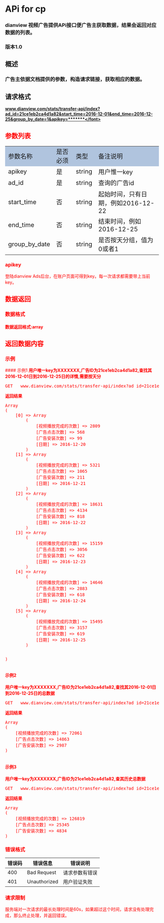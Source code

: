 # APi for cp

### dianview 视频广告提供APi接口便广告主获取数据，结果会返回对应数据的列表。
### 版本1.0
## 概述
### 广告主依据文档提供的参数，构造请求链接，获取相应的数据。
## 请求格式
<b><font color="red">www.dianview.com/stats/transfer-api/index?ad_id=21ce1eb2ca4d1a82&start_time=2016-12-01&end_time=2016-12-25&group_by_date=1&apikey=*******</font></b>

## 参数列表
<table style="font-size:20px">
	<tr style="background-color:LightSteelBlue;">
		<td>参数名称</td>
		<td>是否必须</td>
		<td>类型</td>
		<td>备注说明</td>
	</tr>
	<tr>
		<td>apikey</td>
		<td>是</td>
		<td>string</td>
		<td>用户惟一key</td>
	</tr>
	<tr>
		<td>ad_id</td>
		<td>是</td>
		<td>string</td>
		<td>查询的广告id</td>
	</tr>
	<tr>
		<td>start_time</td>
		<td>否</td>
		<td>string</td>
		<td>起始时间，只有日期，例如2016-12-22</td>
	</tr>
		<tr>
		<td>end_time</td>
		<td>否</td>
		<td>string</td>
		<td>结束时间，例如2016-12-25</td>
	</tr>
		<tr>
		<td>group_by_date</td>
		<td>否</td>
		<td>string</td>
		<td>是否按天分组，值为0或者1</td>
	</tr>	
</table>

### apikey

登陆dianview Ads后台，在账户页面可得到key。每一次请求都需要带上当前key。

## 数据返回
### 数据格式
#### 数据返回格式:array

## 返回数据内容
### 示例
<p>
#### 示例1
<b>用户唯一key为XXXXXXX,广告ID为21ce1eb2ca4d1a82,查找其2016-12-01日到2016-12-25日的详情,需要按天分</b>
<pre>
GET   www.dianview.com/stats/transfer-api/index?ad_id=21ce1eb2ca4d1a82&start_time=2016-12-01&end_time=2016-12-25&group_by_date=1&apikey=********
</pre>
<b>返回结果</b>
<pre>
Array
(
    [0] => Array
        (
            [视频播放完成的次数] => 2809
            [广告点击次数] => 568
            [广告安装次数] => 99
            [日期] => 2016-12-20
        )
    [1] => Array
        (
            [视频播放完成的次数] => 5321
            [广告点击次数] => 1065
            [广告安装次数] => 211
            [日期] => 2016-12-21
        )
    [2] => Array
        (
            [视频播放完成的次数] => 18631
            [广告点击次数] => 4134
            [广告安装次数] => 818
            [日期] => 2016-12-22
        )
    [3] => Array
        (
            [视频播放完成的次数] => 15159
            [广告点击次数] => 3056
            [广告安装次数] => 622
            [日期] => 2016-12-23
        )
    [4] => Array
        (
            [视频播放完成的次数] => 14646
            [广告点击次数] => 2883
            [广告安装次数] => 618
            [日期] => 2016-12-24
        )
    [5] => Array
        (
            [视频播放完成的次数] => 15495
            [广告点击次数] => 3157
            [广告安装次数] => 619
            [日期] => 2016-12-25
        )

)
</pre>
#### 示例2
<b>用户唯一key为XXXXXXX,广告ID为21ce1eb2ca4d1a82,查找其2016-12-01日到2016-12-25日的总数据</b>
<pre>
GET   www.dianview.com/stats/transfer-api/index?ad_id=21ce1eb2ca4d1a82&start_time=2016-12-01&end_time=2016-12-25&group_by_date=0&apikey=********
</pre>
<b>返回结果</b>

<pre>
Array
(
    [视频播放完成的次数] => 72061
    [广告点击次数] => 14863
    [广告安装次数] => 2987
)

</pre>
#### 示例3
<b>用户唯一key为XXXXXXX,广告ID为21ce1eb2ca4d1a82,查其历史总数据</b>
<pre>
GET   www.dianview.com/stats/transfer-api/index?ad_id=21ce1eb2ca4d1a82&apikey=********
</pre>
<b>返回结果</b>

<pre>
Array
(
    [视频播放完成的次数] => 126819
    [广告点击次数] => 25345
    [广告安装次数] => 4834
)
</pre>

### 错误格式
| 错误码  | 错误信息 | 错误说明 |
|--------|----------|--------|
| 400 | Bad Request | 请求参数有错误 |
| 401 | Unauthorized  | 用户验证失败 |
### 请求限制
服务端对一次请求的最长处理时间是60s，如果超过这个时间，请求没有处理完成，那么终止处理，并返回错误。

